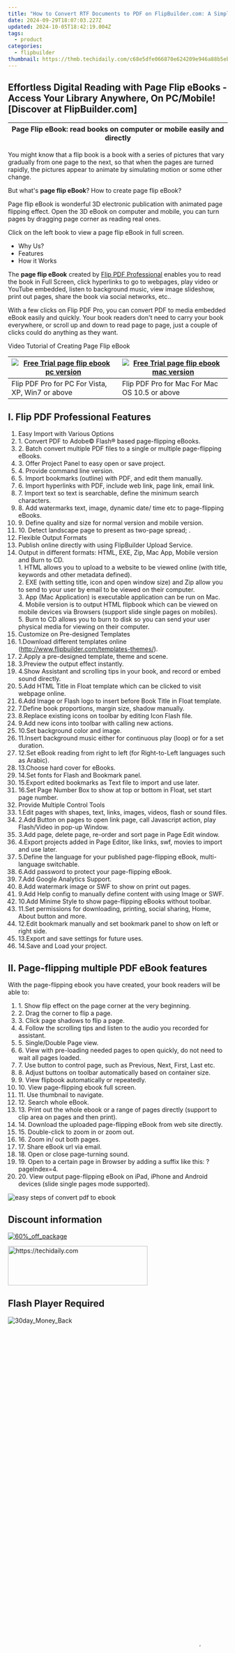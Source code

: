 ```yaml
---
title: "How to Convert RTF Documents to PDF on FlipBuilder.com: A Simple Guide"
date: 2024-09-29T18:07:03.227Z
updated: 2024-10-05T18:42:19.004Z
tags:
  - product
categories:
  - flipbuilder
thumbnail: https://thmb.techidaily.com/c68e5dfe066870e624209e946a88b5eb21db8406cf2fae44c9a446c53d02efdc.jpg
---
```


## Effortless Digital Reading with Page Flip eBooks - Access Your Library Anywhere, On PC/Mobile![Discover at FlipBuilder.com]

| Page Flip eBook: read books on computer or mobile easily and directly |
| --------------------------------------------------------------------- |

  
You might know that a flip book is a book with a series of pictures that vary gradually from one page to the next, so that when the pages are turned rapidly, the pictures appear to animate by simulating motion or some other change. 

But what's **page flip eBook**? How to create page flip eBook?

Page flip eBook is wonderful 3D electronic publication with animated page flipping effect. Open the 3D eBook on computer and mobile, you can turn pages by dragging page corner as reading real ones.

Click on the left book to view a page flip eBook in full screen. 

* Why Us?
* Features
* How it Works

The **page flip eBook** created by [Flip PDF Professional](https://tools.techidaily.com/flipbuilder/products/) enables you to read the book in Full Screen, click hyperlinks to go to webpages, play video or YouTube embedded, listen to background music, view image slideshow, print out pages, share the book via social networks, etc..

With a few clicks on Flip PDF Pro, you can convert PDF to media embedded eBook easily and quickly. Your book readers don't need to carry your book everywhere, or scroll up and down to read page to page, just a couple of clicks could do anything as they want. 

Video Tutorial of Creating Page Flip eBook 

| [![Free Trial page flip ebook pc version](https://www.flipbuilder.com/page-flip-ebook/../images/pro_download2.png)](https://download.flipbuilder.com/index.php?platform=win&product=pro) | [![Free Trial page flip ebook mac version](https://www.flipbuilder.com/page-flip-ebook/../images/pro_download2.png)](https://download.flipbuilder.com/index.php?platform=mac&product=pro) |
| ---------------------------------------------------------------------------------------------------------------------------------------------------------------------------------------- | ----------------------------------------------------------------------------------------------------------------------------------------------------------------------------------------- |
| Flip PDF Pro for PC For Vista, XP, Win7 or above                                                                                                                                         | Flip PDF Pro for Mac For Mac OS 10.5 or above                                                                                                                                             |

## I. Flip PDF Professional Features

1. Easy Import with Various Options
2. 1\. Convert PDF to Adobe© Flash® based page-flipping eBooks.
3. 2\. Batch convert multiple PDF files to a single or multiple page-flipping eBooks.
4. 3\. Offer Project Panel to easy open or save project.
5. 4\. Provide command line version.
6. 5\. Import bookmarks (outline) with PDF, and edit them manually.
7. 6\. Import hyperlinks with PDF, include web link, page link, email link.
8. 7\. Import text so text is searchable, define the minimum search characters.
9. 8\. Add watermarks text, image, dynamic date/ time etc to page-flipping eBooks.
10. 9\. Define quality and size for normal version and mobile version.
11. 10\. Detect landscape page to present as two-page spread; .
1. Flexible Output Formats
2. Publish online directly with using FlipBuilder Upload Service.
3. Output in different formats: HTML, EXE, Zip, Mac App, Mobile version and Burn to CD.  
1\. HTML allows you to upload to a website to be viewed online (with title, keywords and other metadata defined).  
2\. EXE (with setting title, icon and open window size) and Zip allow you to send to your user by email to be viewed on their computer.  
3\. App (Mac Application) is executable application can be run on Mac.  
4\. Mobile version is to output HTML flipbook which can be viewed on mobile devices via Browsers (support slide single pages on mobiles).  
5\. Burn to CD allows you to burn to disk so you can send your user physical media for viewing on their computer.
1. Customize on Pre-designed Templates
2. 1.Download different templates online (http://www.flipbuilder.com/templates-themes/).
3. 2.Apply a pre-designed template, theme and scene.
4. 3.Preview the output effect instantly.
5. 4.Show Assistant and scrolling tips in your book, and record or embed sound directly.
6. 5.Add HTML Title in Float template which can be clicked to visit webpage online.
7. 6.Add Image or Flash logo to insert before Book Title in Float template.
8. 7.Define book proportions, margin size, shadow manually.
9. 8.Replace existing icons on toolbar by editing Icon Flash file.
10. 9.Add new icons into toolbar with calling new actions.
11. 10.Set background color and image.
12. 11.Insert background music either for continuous play (loop) or for a set duration.
13. 12.Set eBook reading from right to left (for Right-to-Left languages such as Arabic).
14. 13.Choose hard cover for eBooks.
15. 14.Set fonts for Flash and Bookmark panel.
16. 15.Export edited bookmarks as Text file to import and use later.
17. 16.Set Page Number Box to show at top or bottom in Float, set start page number.
1. Provide Multiple Control Tools
2. 1.Edit pages with shapes, text, links, images, videos, flash or sound files.
3. 2.Add Button on pages to open link page, call Javascript action, play Flash/Video in pop-up Window.
4. 3.Add page, delete page, re-order and sort page in Page Edit window.
5. 4.Export projects added in Page Editor, like links, swf, movies to import and use later.
6. 5.Define the language for your published page-flipping eBook, multi-language switchable.
7. 6.Add password to protect your page-flipping eBook.
8. 7.Add Google Analytics Support.
9. 8.Add watermark image or SWF to show on print out pages.
10. 9.Add Help config to manually define content with using Image or SWF.
11. 10.Add Minime Style to show page-flipping eBooks without toolbar.
12. 11.Set permissions for downloading, printing, social sharing, Home, About button and more.
13. 12.Edit bookmark manually and set bookmark panel to show on left or right side.
14. 13.Export and save settings for future uses.
15. 14.Save and Load your project.

## II. Page-flipping multiple PDF eBook features

With the page-flipping ebook you have created, your book readers will be able to:

1. 1\. Show flip effect on the page corner at the very beginning.
2. 2\. Drag the corner to flip a page.
3. 3\. Click page shadows to flip a page.
4. 4\. Follow the scrolling tips and listen to the audio you recorded for assistant.
5. 5\. Single/Double Page view.
6. 6\. View with pre-loading needed pages to open quickly, do not need to wait all pages loaded.
7. 7\. Use button to control page, such as Previous, Next, First, Last etc.
8. 8\. Adjust buttons on toolbar automatically based on container size.
9. 9\. View flipbook automatically or repeatedly.
10. 10\. View page-flipping ebook full screen.
11. 11\. Use thumbnail to navigate.
12. 12\. Search whole eBook.
13. 13\. Print out the whole ebook or a range of pages directly (support to clip area on pages and then print).
14. 14\. Download the uploaded page-flipping eBook from web site directly.
15. 15\. Double-click to zoom in or zoom out.
16. 16\. Zoom in/ out both pages.
17. 17\. Share eBook url via email.
18. 18\. Open or close page-turning sound.
19. 19\. Open to a certain page in Browser by adding a suffix like this: ?pageIndex=4.
20. 20\. View output page-flipping eBook on iPad, iPhone and Android devices (slide single pages mode supported).

![easy steps of convert pdf to ebook](https://www.flipbuilder.com/page-flip-ebook/images/steps_for_convert_pdf_to_digital_magazine.jpg)

## Discount information

[![60%_off_package](https://www.flipbuilder.com/page-flip-ebook/../images/cuoxiao2.jpg)](https://order.shareit.com/cart/add?vendorid=200280251&PRODUCT[300949035]=1) 

<!-- affiliate ads begin -->
<a href="https://wigfever.sjv.io/c/5597632/2014848/22899" target="_top" id="2014848">
  <img src="//a.impactradius-go.com/display-ad/22899-2014848" border="0" alt="https://techidaily.com" width="320" height="90"/>
</a>
<img height="0" width="0" src="https://wigfever.sjv.io/i/5597632/2014848/22899" style="position:absolute;visibility:hidden;" border="0" />
<!-- affiliate ads end -->

## Flash Player Required

![30day_Money_Back](https://www.flipbuilder.com/page-flip-ebook/../images/b123.jpg)

<!-- affiliate ads begin -->
<span id="1516072">
					<video width="864" height="1536" style="cursor:pointer"
           poster="//a.impactradius-go.com/display-clicktoplayimage/1516072.png"
           onclick="if(!this.playClicked){this.play();this.setAttribute('controls',true);this.playClicked=true;}">
	   <source src="//a.impactradius-go.com/display-ad/16446-1516072">
	   <img src="//a.impactradius-go.com/display-clicktoplayimage/1516072.png" style="border: none; height: 100%; width: 100%; object-fit: contain">
	</video>
	<div style="width:540px;text-align:center"><a href="javascript:window.open(decodeURIComponent('https%3A%2F%2Flaganoo.pxf.io%2Fc%2F5597632%2F1516072%2F16446'), '_blank');void(0);">Click here</a></div>
</span>
<img height="0" width="0" src="https://imp.pxf.io/i/5597632/1516072/16446" style="position:absolute;visibility:hidden;" border="0" />
<!-- affiliate ads end -->

<!-- affiliate ads begin -->
<a href="https://appsumo.8odi.net/c/5597632/2068416/7443" target="_top" id="2068416">
  <img src="//a.impactradius-go.com/display-ad/7443-2068416" border="0" alt="https://techidaily.com" width="728" height="90"/>
</a>
<img height="0" width="0" src="https://appsumo.8odi.net/i/5597632/2068416/7443" style="position:absolute;visibility:hidden;" border="0" />
<!-- affiliate ads end -->

## Refund Policy

We want you to be 100% satisfied, so we offer an unconditional 30 Day Money Back Guarantee！

![30day_Money_Back](https://www.flipbuilder.com/page-flip-ebook/../images/pro_06_05.jpg)

<!-- affiliate ads begin -->
<a href="https://unicoeye.pxf.io/c/5597632/2134489/18498" target="_top" id="2134489">
  <img src="//a.impactradius-go.com/display-ad/18498-2134489" border="0" alt="https://techidaily.com" width="728" height="90"/>
</a>
<img height="0" width="0" src="https://unicoeye.pxf.io/i/5597632/2134489/18498" style="position:absolute;visibility:hidden;" border="0" />
<!-- affiliate ads end -->

<ins class="adsbygoogle"
     style="display:block"
     data-ad-format="autorelaxed"
     data-ad-client="ca-pub-7571918770474297"
     data-ad-slot="1223367746"></ins>

<ins class="adsbygoogle"
     style="display:block"
     data-ad-client="ca-pub-7571918770474297"
     data-ad-slot="8358498916"
     data-ad-format="auto"
     data-full-width-responsive="true"></ins>

<span class="atpl-alsoreadstyle">Also read:</span>
<div><ul>
<li><a href="https://youtube-webster.techidaily.com/avigating-the-world-of-youtube-live-visual-representations/"><u>[New] Navigating the World of YouTube Live Visual Representations</u></a></li>
<li><a href="https://desktop-recording.techidaily.com/new-the-ultimate-crops-and-cultivation-compilation-for-2024/"><u>[New] The Ultimate Crops & Cultivation Compilation for 2024</u></a></li>
<li><a href="https://youtube-lab.techidaily.com/ed-2024-approved-top-10-affordable-accessible-tools-to-transform-videos/"><u>[Updated] 2024 Approved Top 10 Affordable, Accessible Tools to Transform Videos</u></a></li>
<li><a href="https://sim-unlock.techidaily.com/how-to-check-if-your-xiaomi-redmi-k70-is-unlocked-by-drfone-android/"><u>How To Check if Your Xiaomi Redmi K70 Is Unlocked</u></a></li>
<li><a href="https://youtube-web.techidaily.com/24-youtube-optimization-for-new-vloggers/"><u>In 2024, YouTube Optimization for New Vloggers</u></a></li>
<li><a href="https://win-news.techidaily.com/microsoft-reveals-engineers-passionate-affinity-for-windows-11-insights-from-a-zdnet-report/"><u>Microsoft Reveals Engineers' Passionate Affinity for Windows 11: Insights From a ZDNet Report</u></a></li>
<li><a href="https://extra-skills.techidaily.com/navigating-through-luts-for-improved-photography-techniques-for-2024/"><u>Navigating Through LUTs for Improved Photography Techniques for 2024</u></a></li>
<li><a href="https://win-news.techidaily.com/seamless-cross-platform-file-sharing-connecting-windows-and-android-via-google-quick-share-insights-from-zdnet/"><u>Seamless Cross-Platform File Sharing: Connecting Windows & Android via Google Quick Share - Insights From ZDNet</u></a></li>
<li><a href="https://win-news.techidaily.com/step-by-step-guide-transforming-your-windows-home-into-a-professional-pro-version-insights-from-zdnet/"><u>Step-by-Step Guide: Transforming Your Windows Home Into a Professional Pro Version - Insights From ZDNet</u></a></li>
<li><a href="https://win-news.techidaily.com/the-impending-crisis-for-microsofts-windows-10-looms-in-under-a-year-how-they-plan-to-respond-zdnet/"><u>The Impending Crisis for Microsoft's Windows 10 Looms in Under a Year - How They Plan to Respond | ZDNet</u></a></li>
<li><a href="https://blog-min.techidaily.com/1725288928480-winx-dvd/"><u>フリー版 WinX DVDリッパーと高解像度動画コンバーターを簡単にダウンロードする方法 - 正規配信サイト</u></a></li>
</ul></div>

